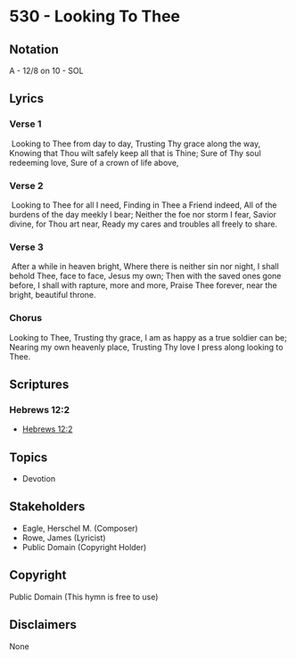 # 530 - Looking To Thee

## Notation

A - 12/8 on 10 - SOL

## Lyrics

### Verse 1

 Looking to Thee from day to day, Trusting Thy grace along the way, Knowing that Thou wilt safely keep all that is Thine; Sure of Thy soul redeeming love, Sure of a crown of life above, 

### Verse 2

 Looking to Thee for all I need, Finding in Thee a Friend indeed, All of the burdens of the day meekly I bear; Neither the foe nor storm I fear, Savior divine, for Thou art near, Ready my cares and troubles all freely to share. 

### Verse 3

 After a while in heaven bright, Where there is neither sin nor night, I shall behold Thee, face to face, Jesus my own; Then with the saved ones gone before, I shall with rapture, more and more, Praise Thee forever, near the bright, beautiful throne. 

### Chorus

Looking to Thee, Trusting thy grace, I am as happy as a true soldier can be; Nearing my own heavenly place, Trusting Thy love I press along looking to Thee.


## Scriptures

### Hebrews 12:2

- [Hebrews 12:2](https://www.biblegateway.com/passage/?search=Hebrews%2012%3A2)


## Topics

- Devotion

## Stakeholders

- Eagle, Herschel M. (Composer)
- Rowe, James (Lyricist)
- Public Domain (Copyright Holder)

## Copyright

Public Domain
(This hymn is free to use)

## Disclaimers

None

